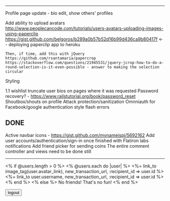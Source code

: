 

----

  Profile page update - bio edit, show others' profiles

  Add ability to upload avatars
    http://www.peoplecancode.com/tutorials/users-avatars-uploading-images-using-paperclip
    https://gist.github.com/belgoros/b289a0b57b52d16b99d436ca9b80417f <-- deploying paperclip app to heroku

    Then, if time, add this with jQuery
    https://github.com/rsantamaria/papercrop
    https://stackoverflow.com/questions/21945531/jquery-jcrop-how-to-do-a-round-selection-is-it-even-possible - answer to making the selection circular

  Styling

  1.1 wishlist
      truncate user bios on pages where it was requested
      Password recovery? - https://www.railstutorial.org/book/password_reset
      Shoutbox/shouts on profile
      Attack protection/sanitization
      Omnniauth for Facebook/google authentication
      style flash errors



DONE
----
  Active navbar icons - https://gist.github.com/mynameispj/5692162
  Add user accounts/authentication/sign-in once finished with Flatiron labs
    notifications
    Add friend picker for sending coins
  The entire comment controller and views need to be done still

---

<% if @users.length > 0 %>
  <% @users.each do |user| %>
    <%= link_to image_tag(user.avatar_link), new_transaction_url, :recipient_id => user.id %> <%= link_to user.username, new_transaction_url, :recipient_id => user.id %> <br />
  <% end %>
<% else %>
  No friends! That's no fun!
<% end %>

  <input type=button value='logout'>

